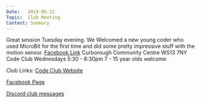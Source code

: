 ```yaml
---
Date:   2019-05-22
Topic:  Club Meeting
Content: Summary
---
```

Great session Tuesday evening. We Welcomed a new young coder who used MicroBit for the first time and did some pretty impressive stuff with the motion sensor.
[Facebook Link](https://www.facebook.com/1481985248595237/posts/2056179514509138/)
Curborough Community Centre
WS13 7NY
Code Club
Wednesdays 5:30 - 6:30pm
7 - 15 year olds welcome

Club Links:
[Code Club Website](https://lichfield-code-club.github.io/)

[Facebook Page](https://www.facebook.com/LichfieldCoders)

[Discord club messages](https://discord.gg/szz6xGK)
